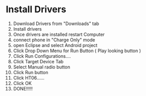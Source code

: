 # Install Drivers #

  1. Download Drivers from "Downloads" tab
  1. Install drivers
  1. Once drivers are installed restart Computer
  1. connect phone in "Charge Only" mode
  1. open Eclipse and select Android project
  1. Click Drop Down Menu for Run Button ( Play looking button )
  1. Click Run Configurations....
  1. Click Target Device Tab
  1. Select Manual radio button
  1. Click Run button
  1. Click HT06......
  1. Click OK
  1. DONE!!!!!